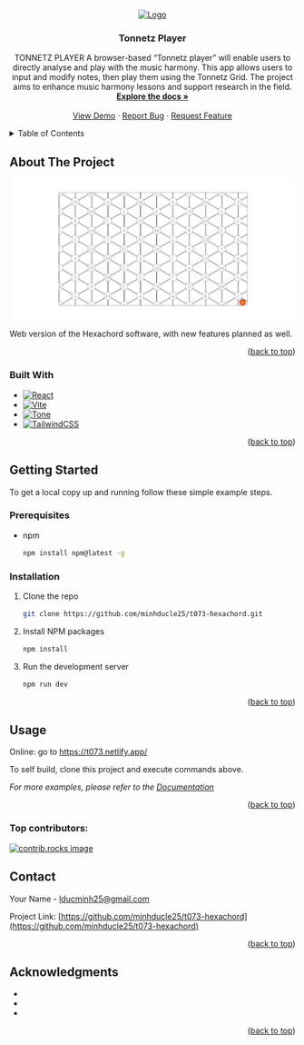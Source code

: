 <a id="readme-top"></a>

<!-- PROJECT LOGO -->
<br />
<div align="center">
  <a href="https://github.com/minhducle25/t073-hexachord">
    <img src="https://research.qut.edu.au/mpqc/wp-content/uploads/sites/394/2022/03/QUT-logo-MP.png" alt="Logo" width="370" height="100">
  </a>

<h3 align="center">Tonnetz Player</h3>

  <p align="center">
    TONNETZ PLAYER A browser-based “Tonnetz player” will enable users to directly analyse and play with the music harmony. This app allows users to input and modify notes, then play them using the Tonnetz Grid. The project aims to enhance music harmony lessons and support research in the field.
    <br />
    <a href="./Technical%20Documentation.pdf"><strong>Explore the docs »</strong></a>
    <br />
    <br />
    <a href="https://t073.netlify.app/">View Demo</a>
    ·
    <a href="https://github.com/minhducle25/t073-hexachord/issues/new?labels=bug&template=bug-report---.md">Report Bug</a>
    ·
    <a href="https://github.com/minhducle25/t073-hexachord/issues/new?labels=enhancement&template=feature-request---.md">Request Feature</a>
  </p>
</div>



<!-- TABLE OF CONTENTS -->
<details>
  <summary>Table of Contents</summary>
  <ol>
    <li>
      <a href="#about-the-project">About The Project</a>
      <ul>
        <li><a href="#built-with">Built With</a></li>
      </ul>
    </li>
    <li>
      <a href="#getting-started">Getting Started</a>
      <ul>
        <li><a href="#prerequisites">Prerequisites</a></li>
        <li><a href="#installation">Installation</a></li>
      </ul>
    </li>
    <li><a href="#usage">Usage</a></li>
    <li><a href="#contributing">Contributing</a></li>
    <li><a href="#contact">Contact</a></li>
    <li><a href="#acknowledgments">Acknowledgments</a></li>
  </ol>
</details>



<!-- ABOUT THE PROJECT -->
## About The Project

[![Product Name Screen Shot][product-screenshot]](https://t073.netlify.app)

Web version of the Hexachord software, with new features planned as well.

<p align="right">(<a href="#readme-top">back to top</a>)</p>



### Built With

* [![React][React.js]][React-url]
* [![Vite][Vite.js]][Vite-url]
* [![Tone][Tone.js]][Tone-url]
* [![TailwindCSS][TailwindCSS]][Tailwind-url]


<p align="right">(<a href="#readme-top">back to top</a>)</p>



<!-- GETTING STARTED -->
## Getting Started

To get a local copy up and running follow these simple example steps.

### Prerequisites

* npm
  ```sh
  npm install npm@latest -g
  ```

### Installation

1. Clone the repo
   ```sh
   git clone https://github.com/minhducle25/t073-hexachord.git
   ```
2. Install NPM packages
   ```sh
   npm install
   ```
3. Run the development server
   ```sh
   npm run dev
   ```

<p align="right">(<a href="#readme-top">back to top</a>)</p>



<!-- USAGE EXAMPLES -->
## Usage

Online: go to https://t073.netlify.app/

To self build, clone this project and execute commands above.

_For more examples, please refer to the [Documentation](https://github.com/minhducle25/t073-hexachord)_

<p align="right">(<a href="#readme-top">back to top</a>)</p>


### Top contributors:

<a href="https://github.com/minhducle25/t073-hexachord/graphs/contributors">
  <img src="https://contrib.rocks/image?repo=minhducle25/t073-hexachord" alt="contrib.rocks image" />
</a>


<!-- CONTACT -->
## Contact

Your Name - lducminh25@gmail.com

Project Link: [https://github.com/minhducle25/t073-hexachord](https://github.com/minhducle25/t073-hexachord)

<p align="right">(<a href="#readme-top">back to top</a>)</p>



<!-- ACKNOWLEDGMENTS -->
## Acknowledgments

* []()
* []()
* []()

<p align="right">(<a href="#readme-top">back to top</a>)</p>



<!-- MARKDOWN LINKS & IMAGES -->
<!-- https://www.markdownguide.org/basic-syntax/#reference-style-links -->
[contributors-shield]: https://img.shields.io/github/contributors/minhducle25/t073-hexachord.svg?style=for-the-badge
[contributors-url]: https://github.com/minhducle25/t073-hexachord/graphs/contributors
[forks-shield]: https://img.shields.io/github/forks/minhducle25/t073-hexachord.svg?style=for-the-badge
[forks-url]: https://github.com/minhducle25/t073-hexachord/network/members
[stars-shield]: https://img.shields.io/github/stars/minhducle25/t073-hexachord.svg?style=for-the-badge
[stars-url]: https://github.com/minhducle25/t073-hexachord/stargazers
[issues-shield]: https://img.shields.io/github/issues/minhducle25/t073-hexachord.svg?style=for-the-badge
[issues-url]: https://github.com/minhducle25/t073-hexachord/issues
[linkedin-shield]: https://img.shields.io/badge/-LinkedIn-black.svg?style=for-the-badge&logo=linkedin&colorB=555
[linkedin-url]: https://linkedin.com/in/linkedin_username
[product-screenshot]: public/screenshot.png
[React.js]: https://img.shields.io/badge/React-20232A?style=for-the-badge&logo=react&logoColor=61DAFB
[React-url]: https://reactjs.org/
[Vite.js]: https://img.shields.io/badge/Vite-646CFF?style=for-the-badge&logo=vite&logoColor=white
[Vite-url]: https://vitejs.dev/
[Tone.js]: https://img.shields.io/badge/Tone.js-FF4088?style=for-the-badge&logo=tonejs&logoColor=white
[Tone-url]: https://tonejs.github.io/
[TailwindCSS]: https://img.shields.io/badge/TailwindCSS-38B2AC?style=for-the-badge&logo=tailwind-css&logoColor=white
[Tailwind-url]: https://tailwindcss.com/
